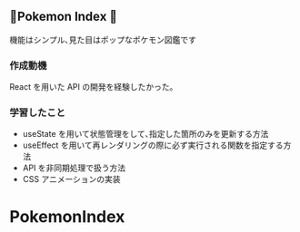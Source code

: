 ## 🌈Pokemon Index 🫰

機能はシンプル､見た目はポップなポケモン図鑑です

### 作成動機

React を用いた API の開発を経験したかった｡

### 学習したこと

- useState を用いて状態管理をして､指定した箇所のみを更新する方法
- useEffect を用いて再レンダリングの際に必ず実行される関数を指定する方法
- API を非同期処理で扱う方法
- CSS アニメーションの実装
# PokemonIndex
